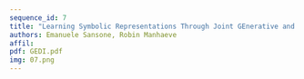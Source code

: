 ```yaml
---
sequence_id: 7
title: "Learning Symbolic Representations Through Joint GEnerative and DIscriminative Training"
authors: Emanuele Sansone, Robin Manhaeve
affil: 
pdf: GEDI.pdf
img: 07.png
---
```

